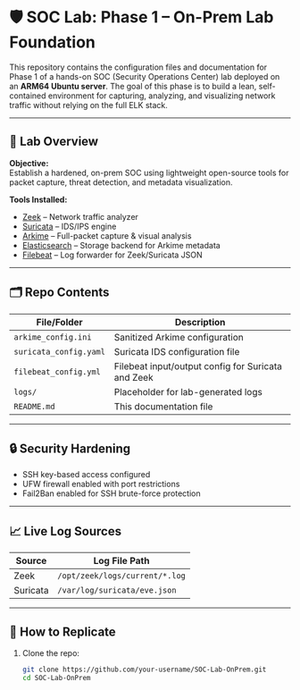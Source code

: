 # 🛡️ SOC Lab: Phase 1 – On-Prem Lab Foundation

This repository contains the configuration files and documentation for Phase 1 of a hands-on SOC (Security Operations Center) lab deployed on an **ARM64 Ubuntu server**. The goal of this phase is to build a lean, self-contained environment for capturing, analyzing, and visualizing network traffic without relying on the full ELK stack.

---

## 🚀 Lab Overview

**Objective:**  
Establish a hardened, on-prem SOC using lightweight open-source tools for packet capture, threat detection, and metadata visualization.

**Tools Installed:**
- [Zeek](https://zeek.org/) – Network traffic analyzer
- [Suricata](https://suricata.io/) – IDS/IPS engine
- [Arkime](https://arkime.com/) – Full-packet capture & visual analysis
- [Elasticsearch](https://www.elastic.co/elasticsearch) – Storage backend for Arkime metadata
- [Filebeat](https://www.elastic.co/beats/filebeat) – Log forwarder for Zeek/Suricata JSON

---

## 🗂️ Repo Contents

| File/Folder | Description |
|-------------|-------------|
| `arkime_config.ini` | Sanitized Arkime configuration |
| `suricata_config.yaml` | Suricata IDS configuration file |
| `filebeat_config.yml` | Filebeat input/output config for Suricata and Zeek |
| `logs/` | Placeholder for lab-generated logs |
| `README.md` | This documentation file |

---

## 🔒 Security Hardening

- SSH key-based access configured
- UFW firewall enabled with port restrictions
- Fail2Ban enabled for SSH brute-force protection

---

## 📈 Live Log Sources

| Source | Log File Path |
|--------|----------------|
| Zeek | `/opt/zeek/logs/current/*.log` |
| Suricata | `/var/log/suricata/eve.json` |

---

## 🧪 How to Replicate

1. Clone the repo:
   ```bash
   git clone https://github.com/your-username/SOC-Lab-OnPrem.git
   cd SOC-Lab-OnPrem
